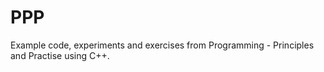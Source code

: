 # PPP
Example code, experiments and exercises from Programming - Principles and Practise using C++.
